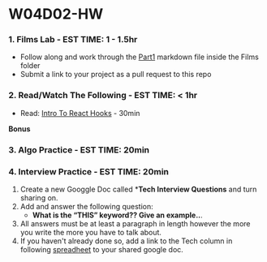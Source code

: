 # W04D02-HW

### 1. Films Lab - EST TIME: 1 - 1.5hr
 - Follow along and work through the [Part1](./Films/Part1.md) markdown file inside the Films folder
 - Submit a link to your project as a pull request to this repo

### 2. Read/Watch The Following - EST TIME: < 1hr

 - Read: [Intro To React Hooks](https://daveceddia.com/intro-to-hooks/) - 30min

 **Bonus**
 

### 3. Algo Practice - EST TIME: 20min

### 4.  Interview Practice - EST TIME: 20min

1.  Create a new Googgle Doc called ***Tech Interview Questions** and turn sharing on.
2. Add and answer the following question: 
   - **What is the “THIS” keyword?? Give an example..**.
3. All answers must be at least a paragraph in length however the more you write the more you have to talk about.
4. If you haven't already done so, add a link to the Tech column in following [spreadheet](https://docs.google.com/spreadsheets/d/1S9-poFULhpext3xjNmuU1g-raZGKkFrODEACrIRFLi0/edit#gid=0) to your shared google doc.
